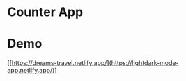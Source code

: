# Counter App







# Demo
[[https://dreams-travel.netlify.app/](https://lightdark-mode-app.netlify.app/)]
